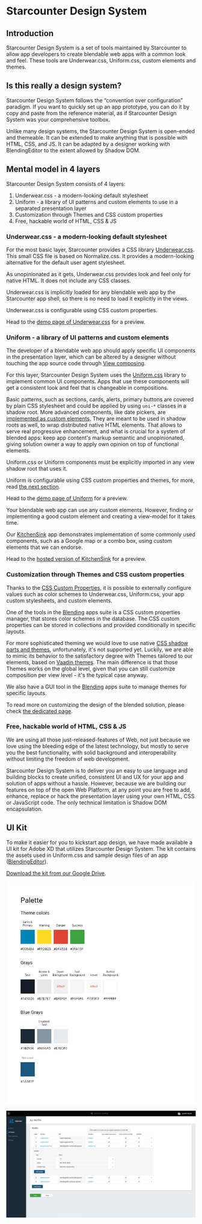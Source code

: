 # Starcounter Design System

## Introduction

Starcounter Design System is a set of tools maintained by Starcounter to allow app developers to create blendable web apps with a common look and feel. These tools are Underwear.css, Uniform.css, custom elements and themes.

## Is this really a design system?

Starcounter Design System follows the “convention over configuration” paradigm. If you want to quickly set up an app prototype, you can do it by copy and paste from the reference material, as if Starcounter Design System was your comprehensive toolbox.

Unlike many design systems, the Starcounter Design System is open-ended and themeable. It can be extended to make anything that is possible with HTML, CSS, and JS. It can be adapted by a designer working with BlendingEditor to the extent allowed by Shadow DOM.

## Mental model in 4 layers

Starcounter Design System consists of 4 layers:

1. Underwear.css - a modern-looking default stylesheet
2. Uniform - a library of UI patterns and custom elements to use in a separated presentation layer
3. Customization through Themes and CSS custom properties
4. Free, hackable world of HTML, CSS & JS

### Underwear.css - a modern-looking default stylesheet

For the most basic layer, Starcounter provides a CSS library [Underwear.css](https://github.com/Starcounter/underwear.css). This small CSS file is based on Normalize.css. It provides a modern-looking alternative for the default user agent stylesheet.

As unopinionated as it gets, Underwear.css provides look and feel only for native HTML. It does not include any CSS classes.

Underwear.css is implicitly loaded for any blendable web app by the Starcounter app shell, so there is no need to load it explicitly in the views.

Underwear.css is configurable using CSS custom properties.

Head to the [demo page of Underwear.css](https://starcounter.github.io/underwear.css/) for a preview.

### Uniform - a library of UI patterns and custom elements

The developer of a blendable web app should apply specific UI components in the presentation layer, which can be altered by a designer without touching the app source code through [View composing](view-composing.md).

For this layer, Starcounter Design System uses the [Uniform.css](https://github.com/Starcounter/uniform.css) library to implement common UI components. Apps that use these components will get a consistent look and feel that is changeable in compositions.

Basic patterns, such as sections, cards, alerts, primary buttons are covered by plain CSS stylesheet and could be applied by using `uni-*` classes in a shadow root.
More advanced components, like date pickers, are [implemented as custom elements](https://github.com/Starcounter/uniform.css/tree/master/components). They are meant to be used in shadow roots as well, to wrap distributed native HTML elements. That allows to serve real progressive enhancement, and what is crucial for a system of blended apps: keep app content's markup semantic and unopinionated, giving solution owner a way to apply own opinion on top of functional elements.

Uniform.css or Uniform components must be explicitly imported in any view shadow root that uses it.

Uniform is configurable using CSS custom properties and themes, for more, read [the next section](#customization-through-themes-and-css-custom-properties).

Head to the [demo page of Uniform](https://starcounter.github.io/uniform.css/) for a preview.

Your blendable web app can use any custom elements. However, finding or implementing a good custom element and creating a view-model for it takes time.

Our [KitchenSink](https://github.com/Starcounter/KitchenSink) app demonstrates implementation of some commonly used components, such as a Google map or a combo box, using custom elements that we can endorse.

Head to the [hosted version of KitchenSink](https://kitchensink.starcounter.io/) for a preview.

### Customization through Themes and CSS custom properties

Thanks to the [CSS Custom Properties](https://developer.mozilla.org/en-US/docs/Web/CSS/Using_CSS_variables), it is possible to externally configure values such as color schemes to Underwear.css, Uniform.css, your app custom stylesheets, and custom elements.

One of the tools in the [Blending](https://github.com/Starcounter/Blending) apps suite is a CSS custom properties manager, that stores color schemes in the database. The CSS custom properties can be stored in collections and provided conditionally in specific layouts.

For more sophisticated theming we would love to use native [CSS shadow parts and themes](https://meowni.ca/posts/part-theme-explainer/), unfortunately, it's not supported yet.
Luckily, we are able to mimic its behavior to the satisfactory degree with Themes tailored to our elements, based on [Vaadin themes](https://vaadin.com/themes).
The main difference is that those Themes works on the global level, given that you can still customize composition per view level - it's the typical case anyway.

We also have a GUI tool in the [Blending](https://github.com/Starcounter/Blending) apps suite to manage themes for specific layouts.

To read more on customizing the design of the blended solution, please check [the dedicated page](customizing-solutions-design.md).

### Free, hackable world of HTML, CSS & JS

We are using all those just-released-features of Web, not just because we love using the bleeding edge of the latest technology, but mostly to serve you the best functionality, with solid background and interoperability without limiting the freedom of web development.

Starcounter Design System is to deliver you an easy to use language and building blocks to create unified, consistent UI and UX for your app and solution of apps without a hassle. However, because we are building our features on top of the open Web Platform, at any point you are free to add, enhance, replace or hack the presentation layer using your own HTML, CSS or JavaScript code. The only technical limitation is Shadow DOM encapsulation.

## UI Kit

To make it easier for you to kickstart app design, we have made available a UI kit for Adobe XD that utilizes Starcounter Design System. The kit contains the assets used in Uniform.css and sample design files of an app \([BlendingEditor](https://github.com/Starcounter/Blending)\).

[Download the kit from our Google Drive](https://drive.google.com/drive/folders/1-71NMTdjGFo4IizBfKdvl2oi93z1RUoH?usp).

![Example from the UI kit](../../.gitbook/assets/uikit1.png)

![Sample design](../../.gitbook/assets/uikit2%20%281%29.png)
